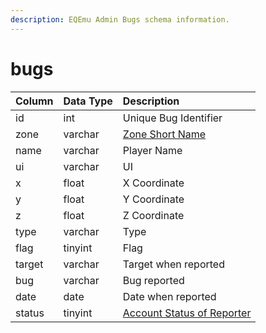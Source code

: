 ```yaml
---
description: EQEmu Admin Bugs schema information.
---
```


# bugs

| Column | Data Type | Description |
| :--- | :--- | :--- |
| id | int | Unique Bug Identifier |
| zone | varchar | [Zone Short Name](https://eqemu.gitbook.io/server/categories/reference-list/zones) |
| name | varchar | Player Name |
| ui | varchar | UI |
| x | float | X Coordinate |
| y | float | Y Coordinate |
| z | float | Z Coordinate |
| type | varchar | Type |
| flag | tinyint | Flag |
| target | varchar | Target when reported |
| bug | varchar | Bug reported |
| date | date | Date when reported |
| status | tinyint | [Account Status of Reporter](https://eqemu.gitbook.io/server/categories/reference-lists/status-levels) |

